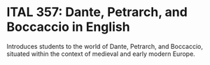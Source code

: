 # ITAL 357: Dante, Petrarch, and Boccaccio in English

Introduces students to the world of Dante, Petrarch, and Boccaccio, situated within the context of medieval and early modern Europe.